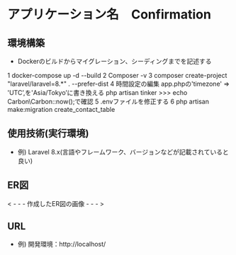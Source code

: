 # アプリケーション名　Confirmation

## 環境構築
- Dockerのビルドからマイグレーション、シーディングまでを記述する

1 docker-compose up -d --build
2 Composer -v
3 composer create-project "laravel/laravel=8.*" . --prefer-dist
4 時間設定の編集 app.phpの'timezone' => 'UTC’,を'Asia/Tokyo’に書き換える
  php artisan tinker >>> echo Carbon\Carbon::now();で確認
5 .envファイルを修正する
6 php artisan make:migration create_contact_table


## 使用技術(実行環境)
- 例) Laravel 8.x(言語やフレームワーク、バージョンなどが記載されていると良い)

## ER図
< - - - 作成したER図の画像 - - - >

## URL
- 例) 開発環境：http://localhost/